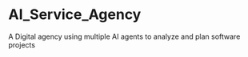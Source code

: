 # AI_Service_Agency
A Digital agency using multiple AI agents to analyze and plan software projects
